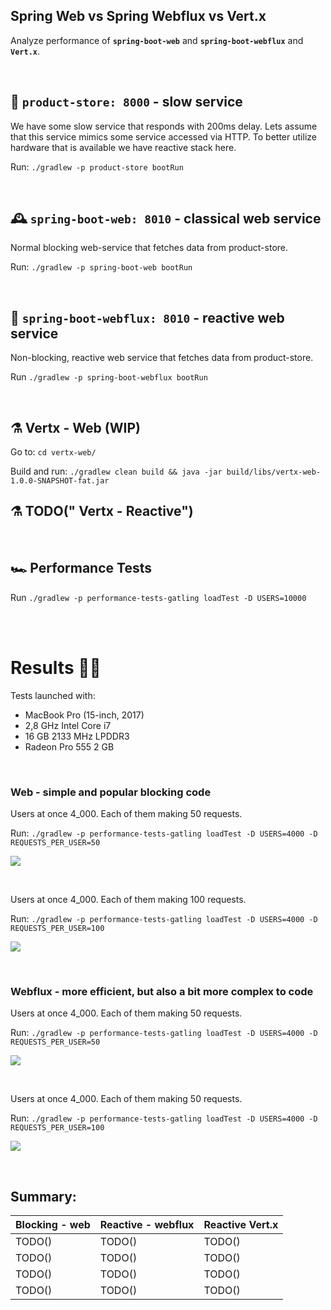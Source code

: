 ## Spring Web vs Spring Webflux vs Vert.x
Analyze performance of <b>`spring-boot-web`</b> and <b>`spring-boot-webflux`</b> and <b>`Vert.x`</b>. 

<br>

## 🏬 `product-store: 8000` - slow service

We have some slow service that responds with 200ms delay. Lets assume that this service mimics some service accessed via HTTP. To better utilize hardware that is available we have reactive stack here.

Run: `./gradlew -p product-store bootRun`

<br>

## 🕰 `spring-boot-web: 8010` - classical web service 

Normal blocking web-service that fetches data from product-store.

Run: `./gradlew -p spring-boot-web bootRun`

<br>

## 🧬 `spring-boot-webflux: 8010` - reactive web service 

Non-blocking, reactive web service that fetches data from product-store.

Run `./gradlew -p spring-boot-webflux bootRun`

<br>

## ⚗ Vertx - Web (WIP)

Go to: `cd vertx-web/`

Build and run: `./gradlew clean build && java -jar build/libs/vertx-web-1.0.0-SNAPSHOT-fat.jar`

## ⚗ TODO(" Vertx - Reactive")

<br>

## 🏎 Performance Tests

Run `./gradlew -p performance-tests-gatling loadTest -D USERS=10000`

<br>
<br>

# Results 👩‍🔬

Tests launched with: 
* MacBook Pro (15-inch, 2017)
* 2,8 GHz Intel Core i7
* 16 GB 2133 MHz LPDDR3
* Radeon Pro 555 2 GB

<br>


### Web - simple and popular blocking code

Users at once 4_000. Each of them making 50 requests.

Run: `./gradlew -p performance-tests-gatling loadTest -D USERS=4000 -D REQUESTS_PER_USER=50`

![](https://github.com/braintelligencePL/playgrounds/blob/master/images/web-vs-webflux/web_4000users_50reqPerUser.png)

<br> 

Users at once 4_000. Each of them making 100 requests.

Run: `./gradlew -p performance-tests-gatling loadTest -D USERS=4000 -D REQUESTS_PER_USER=100`

![](https://github.com/braintelligencePL/playgrounds/blob/master/images/web-vs-webflux/web_4000users_100reqPerUser.png)

<br> 

### Webflux - more efficient, but also a bit more complex to code

Users at once 4_000. Each of them making 50 requests.

Run: `./gradlew -p performance-tests-gatling loadTest -D USERS=4000 -D REQUESTS_PER_USER=50`

![](https://github.com/braintelligencePL/playgrounds/blob/master/images/web-vs-webflux/webflux_4000users_50reqPerUser.png)

<br> 

Users at once 4_000. Each of them making 50 requests.

Run: `./gradlew -p performance-tests-gatling loadTest -D USERS=4000 -D REQUESTS_PER_USER=100`

![](https://github.com/braintelligencePL/playgrounds/blob/master/images/web-vs-webflux/webflux_4000users_100reqPerUser.png)

<br> 

## Summary: 

| Blocking - web        | Reactive - webflux | Reactive Vert.x
| --------------------------|--------------------------|--------------------------|
| TODO() | TODO() | TODO() |
| TODO() | TODO() | TODO() |
| TODO() | TODO() | TODO() |
| TODO() | TODO() | TODO() |




